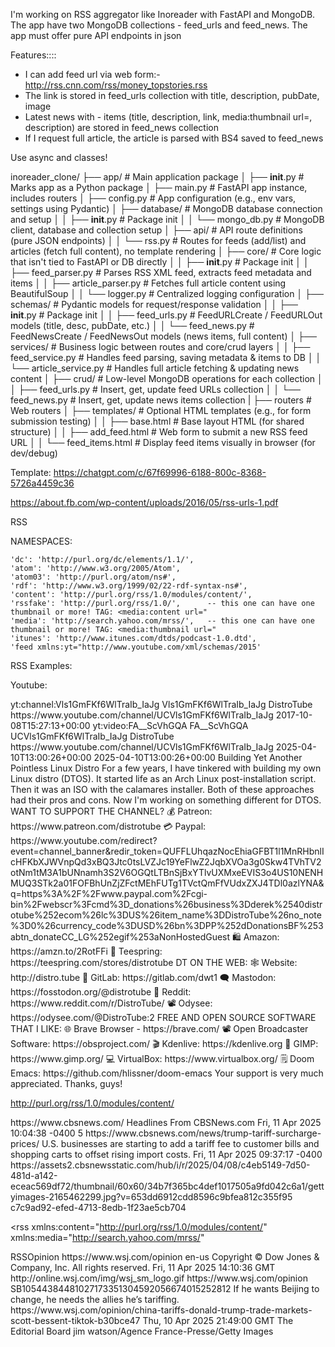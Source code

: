 I'm working on RSS aggregator like Inoreader with FastAPI and MongoDB. The app have two MongoDB collections - feed_urls and feed_news. The app must offer pure API endpoints in json

Features::::

- I can add feed url via web form:- http://rss.cnn.com/rss/money_topstories.rss
- The link is stored in feed_urls collection with title, description, pubDate, image
- Latest news with - items (title, description, link, media:thumbnail url=, description) are stored in feed_news collection
- If I request full article, the article is parsed with BS4 saved to feed_news

Use async and classes!

inoreader_clone/
├── app/                             # Main application package
│   ├── __init__.py                  # Marks app as a Python package
│   ├── main.py                      # FastAPI app instance, includes routers
│   ├── config.py                    # App configuration (e.g., env vars, settings using Pydantic)
│   ├── database/                    # MongoDB database connection and setup
│   │   ├── __init__.py              # Package init
│   │   └── mongo_db.py              # MongoDB client, database and collection setup
│   ├── api/                         # API route definitions (pure JSON endpoints)
│   │   └── rss.py                   # Routes for feeds (add/list) and articles (fetch full content), no template rendering
│   ├── core/                        # Core logic that isn't tied to FastAPI or DB directly
│   │   ├── __init__.py              # Package init
│   │   ├── feed_parser.py           # Parses RSS XML feed, extracts feed metadata and items
│   │   ├── article_parser.py        # Fetches full article content using BeautifulSoup
│   │   └── logger.py                # Centralized logging configuration
│   ├── schemas/                     # Pydantic models for request/response validation
│   │   ├── __init__.py              # Package init
│   │   ├── feed_urls.py             # FeedURLCreate / FeedURLOut models (title, desc, pubDate, etc.)
│   │   └── feed_news.py             # FeedNewsCreate / FeedNewsOut models (news items, full content)
│   ├── services/                    # Business logic between routes and core/crud layers
│   │   ├── feed_service.py          # Handles feed parsing, saving metadata & items to DB
│   │   └── article_service.py       # Handles full article fetching & updating news content
│   ├── crud/                        # Low-level MongoDB operations for each collection
│   │   ├── feed_urls.py             # Insert, get, update feed URLs collection
│   │   └── feed_news.py             # Insert, get, update news items collection
|   ├── routers                      # Web routers
│   ├── templates/                   # Optional HTML templates (e.g., for form submission testing)
│   │   ├── base.html                # Base layout HTML (for shared structure)
│   │   ├── add_feed.html            # Web form to submit a new RSS feed URL
│   │   └── feed_items.html          # Display feed items visually in browser (for dev/debug)



Template: https://chatgpt.com/c/67f69996-6188-800c-8368-5726a4459c36


https://about.fb.com/wp-content/uploads/2016/05/rss-urls-1.pdf



RSS

NAMESPACES:

    'dc': 'http://purl.org/dc/elements/1.1/',
    'atom': 'http://www.w3.org/2005/Atom',
    'atom03': 'http://purl.org/atom/ns#',
    'rdf': 'http://www.w3.org/1999/02/22-rdf-syntax-ns#',
    'content': 'http://purl.org/rss/1.0/modules/content/',
    'rssfake': 'http://purl.org/rss/1.0/',      -- this one can have one thumbnail or more! TAG: <media:content url="
    'media': 'http://search.yahoo.com/mrss/',   -- this one can have one thumbnail or more! TAG: <media:thumbnail url="
    'itunes': 'http://www.itunes.com/dtds/podcast-1.0.dtd',
    'feed xmlns:yt="http://www.youtube.com/xml/schemas/2015'


RSS Examples:

Youtube:

<feed xmlns:yt="http://www.youtube.com/xml/schemas/2015" xmlns:media="http://search.yahoo.com/mrss/" xmlns="http://www.w3.org/2005/Atom">
<link rel="self" href="http://www.youtube.com/feeds/videos.xml?channel_id=UCVls1GmFKf6WlTraIb_IaJg"/>
<id>yt:channel:Vls1GmFKf6WlTraIb_IaJg</id>
<yt:channelId>Vls1GmFKf6WlTraIb_IaJg</yt:channelId>
<title>DistroTube</title>
<link rel="alternate" href="https://www.youtube.com/channel/UCVls1GmFKf6WlTraIb_IaJg"/>
<author>
<name>DistroTube</name>
<uri>https://www.youtube.com/channel/UCVls1GmFKf6WlTraIb_IaJg</uri>
</author>
<published>2017-10-08T15:27:13+00:00</published>
<entry>
<id>yt:video:FA__ScVhGQA</id>
<yt:videoId>FA__ScVhGQA</yt:videoId>
<yt:channelId>UCVls1GmFKf6WlTraIb_IaJg</yt:channelId>
<title>Building Yet Another Pointless Linux Distro</title>
<link rel="alternate" href="https://www.youtube.com/watch?v=FA__ScVhGQA"/>
<author>
<name>DistroTube</name>
<uri>https://www.youtube.com/channel/UCVls1GmFKf6WlTraIb_IaJg</uri>
</author>
<published>2025-04-10T13:00:26+00:00</published>
<updated>2025-04-10T13:00:26+00:00</updated>
<media:group>
<media:title>Building Yet Another Pointless Linux Distro</media:title>
<media:content url="https://www.youtube.com/v/FA__ScVhGQA?version=3" type="application/x-shockwave-flash" width="640" height="390"/>
<media:thumbnail url="https://i3.ytimg.com/vi/FA__ScVhGQA/hqdefault.jpg" width="480" height="360"/>
<media:description>For a few years, I have tinkered with building my own Linux distro (DTOS). It started life as an Arch Linux post-installation script. Then it was an ISO with the calamares installer. Both of these approaches had their pros and cons. Now I'm working on something different for DTOS. WANT TO SUPPORT THE CHANNEL? 💰 Patreon: https://www.patreon.com/distrotube 💳 Paypal: https://www.youtube.com/redirect?event=channel_banner&redir_token=QUFFLUhqazNocEhiaGFBT1l1MnRHbnlIcHFKbXJWVnpQd3xBQ3Jtc0tsLVZJc19YeFlwZ2JqbXVOa3g0Skw4TVhTV2otNm1tM3A1bUNnamh3S2V6OGQtLTBnSjBxYTlvUXMxeEVIS3o4US10NENHMUQ3STk2a01FOFBhUnZjZFctMEhFUTg1TVctQmFfVUdxZXJ4TDl0azlYNA&q=https%3A%2F%2Fwww.paypal.com%2Fcgi-bin%2Fwebscr%3Fcmd%3D_donations%26business%3Dderek%2540distrotube%252ecom%26lc%3DUS%26item_name%3DDistroTube%26no_note%3D0%26currency_code%3DUSD%26bn%3DPP%252dDonationsBF%253abtn_donateCC_LG%252egif%253aNonHostedGuest 🛍️ Amazon: https://amzn.to/2RotFFi 👕 Teespring: https://teespring.com/stores/distrotube DT ON THE WEB: 🕸️ Website: http://distro.tube 📁 GitLab: https://gitlab.com/dwt1 🗨️ Mastodon: https://fosstodon.org/@distrotube 👫 Reddit: https://www.reddit.com/r/DistroTube/ 📽️ Odysee: https://odysee.com/@DistroTube:2 FREE AND OPEN SOURCE SOFTWARE THAT I LIKE: 🌐 Brave Browser - https://brave.com/ 📽️ Open Broadcaster Software: https://obsproject.com/ 🎬 Kdenlive: https://kdenlive.org 🎨 GIMP: https://www.gimp.org/ 💻 VirtualBox: https://www.virtualbox.org/ 🗒️ Doom Emacs: https://github.com/hlissner/doom-emacs Your support is very much appreciated. Thanks, guys!</media:description>
<media:community>
<media:starRating count="625" average="5.00" min="1" max="5"/>
<media:statistics views="9427"/>
</media:community>
</media:group>
</entry>

http://purl.org/rss/1.0/modules/content/
<rss xmlns:content="http://purl.org/rss/1.0/modules/content/" xmlns:wfw="http://wellformedweb.org/CommentAPI/" xmlns:dc="http://purl.org/dc/elements/1.1/" xmlns:atom="http://www.w3.org/2005/Atom" xmlns:sy="http://purl.org/rss/1.0/modules/syndication/" xmlns:slash="http://purl.org/rss/1.0/modules/slash/" xmlns:s="https://www.cbsnews.com/" xmlns:media="http://search.yahoo.com/mrss/" version="2.0">
<channel>
<title>Home - CBSNews.com</title>
<link>https://www.cbsnews.com/</link>
<description>Headlines From CBSNews.com</description>
<pubDate>Fri, 11 Apr 2025 10:04:38 -0400</pubDate>
<ttl>5</ttl>
<item>
<title>Consumers now face "tariff surcharges" for some products at checkout</title>
<link>https://www.cbsnews.com/news/trump-tariff-surcharge-prices/</link>
<description>U.S. businesses are starting to add a tariff fee to customer bills and shopping carts to offset rising import costs.</description>
<pubDate>Fri, 11 Apr 2025 09:37:17 -0400</pubDate>
<image>https://assets2.cbsnewsstatic.com/hub/i/r/2025/04/08/c4eb5149-7d50-481d-a142-eceac569df72/thumbnail/60x60/34b7f365bc4def1017505a9fd042c6a1/gettyimages-2165462299.jpg?v=653dd6912cdd8596c9bfea812c355f95</image>
<guid isPermaLink="false">c7c9ad92-efed-4713-8edb-1f23ae5cb704</guid>
</item>

<rss xmlns:content="http://purl.org/rss/1.0/modules/content/" xmlns:media="http://search.yahoo.com/mrss/" 
<rss xmlns:content="http://purl.org/rss/1.0/modules/content/" xmlns:media="http://search.yahoo.com/mrss/" >
<channel>
<title>RSSOpinion</title>
<description>RSSOpinion</description>
<link>https://www.wsj.com/opinion</link>
<language>en-us</language>
<copyright>Copyright © Dow Jones & Company, Inc. All rights reserved.</copyright>
<lastBuildDate>Fri, 11 Apr 2025 14:10:36 GMT</lastBuildDate>
<image>
<title>RSSOpinion</title>
<url>http://online.wsj.com/img/wsj_sm_logo.gif</url>
<link>https://www.wsj.com/opinion</link>
</image>
<item>
<guid isPermaLink="false">SB10544384481027173351304592056674015252812</guid>
<title>Does Trump Have a China Trade Strategy?</title>
<description>If he wants Beijing to change, he needs the allies he’s tariffing.</description>
<link>https://www.wsj.com/opinion/china-tariffs-donald-trump-trade-markets-scott-bessent-tiktok-b30bce47</link>
<pubDate>Thu, 10 Apr 2025 21:49:00 GMT</pubDate>
<dc:creator>The Editorial Board</dc:creator>
<media:content url="https://opinion-images.wsj.net/im-39215093" medium="image" type="image/jpeg">
<media:credit>jim watson/Agence France-Presse/Getty Images</media:credit>
</media:content>
</item>